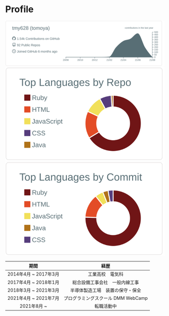 # Profile

[![](https://raw.githubusercontent.com/tmy628/tmy628/main/profile-summary-card-output/default/0-profile-details.svg)](https://github.com/vn7n24fzkq/github-profile-summary-cards)
[![](https://raw.githubusercontent.com/tmy628/tmy628/main/profile-summary-card-output/default/1-repos-per-language.svg)](https://github.com/vn7n24fzkq/github-profile-summary-cards) 
[![](https://raw.githubusercontent.com/tmy628/tmy628/main/profile-summary-card-output/default/2-most-commit-language.svg)](https://github.com/vn7n24fzkq/github-profile-summary-cards)
<!-- ![](https://raw.githubusercontent.com/tmy628/tmy628/main/profile-summary-card-output/default/3-stats.svg) -->
<!-- ![](https://raw.githubusercontent.com/tmy628/tmy628/main/profile-summary-card-output/default/4-productive-time.svg) -->

|期間|経歴|
|:--:|:--:|
|2014年4月 ~ 2017年3月|工業高校　電気科|
|2017年4月 ~ 2018年1月|総合設備工事会社　一般内線工事|
|2018年3月 ~ 2021年3月|半導体製造工場　装置の保守・保全|
|2021年4月 ~ 2021年7月|プログラミングスクール DMM WebCamp|
|2021年8月 ~|転職活動中|

<!--
**tmy628/tmy628** is a ✨ _special_ ✨ repository because its `README.md` (this file) appears on your GitHub profile.

Here are some ideas to get you started:

- 🔭 I’m currently working on ...
- 🌱 I’m currently learning ...
- 👯 I’m looking to collaborate on ...
- 🤔 I’m looking for help with ...
- 💬 Ask me about ...
- 📫 How to reach me: ...
- 😄 Pronouns: ...
- ⚡ Fun fact: ...
-->
